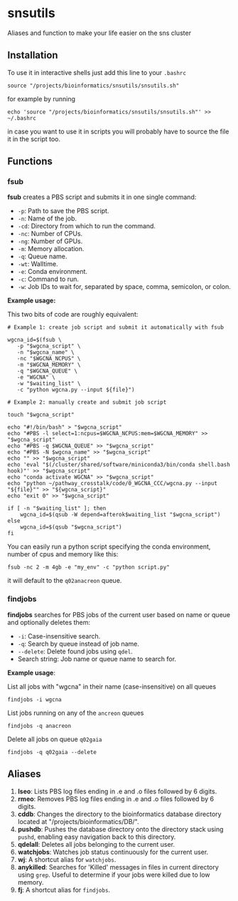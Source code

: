 # snsutils
Aliases and function to make your life easier on the sns cluster

## Installation
To use it in interactive shells just add this line to your `.bashrc`
```{bash}
source "/projects/bioinformatics/snsutils/snsutils.sh"
```
for example by running
```{bash}
echo 'source "/projects/bioinformatics/snsutils/snsutils.sh"' >> ~/.bashrc
```
in case you want to use it in scripts you will probably have to source the file it in the script too.

## Functions

### fsub
**fsub** creates a PBS script and submits it in one single command:
   - `-p`: Path to save the PBS script.
   - `-n`: Name of the job.
   - `-cd`: Directory from which to run the command.
   - `-nc`: Number of CPUs.
   - `-ng`: Number of GPUs.
   - `-m`: Memory allocation.
   - `-q`: Queue name.
   - `-wt`: Walltime.
   - `-e`: Conda environment.
   - `-c`: Command to run.
   - `-w`: Job IDs to wait for, separated by space, comma, semicolon, or colon.

**Example usage:**

This two bits of code are roughly equivalent:
```{bash}
# Example 1: create job script and submit it automatically with fsub

wgcna_id=$(fsub \
   -p "$wgcna_script" \
   -n "$wgcna_name" \
   -nc "$WGCNA_NCPUS" \
   -m "$WGCNA_MEMORY" \
   -q "$WGCNA_QUEUE" \
   -e "WGCNA" \
   -w "$waiting_list" \
   -c "python wgcna.py --input ${file}")

# Example 2: manually create and submit job script

touch "$wgcna_script"

echo "#!/bin/bash" > "$wgcna_script"
echo "#PBS -l select=1:ncpus=$WGCNA_NCPUS:mem=$WGCNA_MEMORY" >> "$wgcna_script"
echo "#PBS -q $WGCNA_QUEUE" >> "$wgcna_script"
echo "#PBS -N $wgcna_name" >> "$wgcna_script"
echo "" >> "$wgcna_script"
echo 'eval "$(/cluster/shared/software/miniconda3/bin/conda shell.bash hook)"' >> "$wgcna_script"
echo "conda activate WGCNA" >> "$wgcna_script"
echo "python ~/pathway_crosstalk/code/0_WGCNA_CCC/wgcna.py --input "${file}"" >> "${wgcna_script}"
echo "exit 0" >> "$wgcna_script"

if [ -n "$waiting_list" ]; then
    wgcna_id=$(qsub -W depend=afterok$waiting_list "$wgcna_script")
else
    wgcna_id=$(qsub "$wgcna_script")
fi
```
You can easily run a python script specifying the conda environment, number of cpus and memory like this:
```
fsub -nc 2 -m 4gb -e "my_env" -c "python script.py"
```
it will default to the `q02anacreon` queue.

### findjobs

**findjobs** searches for PBS jobs of the current user based on name or queue and optionally deletes them:
   - `-i`: Case-insensitive search.
   - `-q`: Search by queue instead of job name.
   - `--delete`: Delete found jobs using `qdel`.
   - Search string: Job name or queue name to search for.

**Example usage**:

List all jobs with "wgcna" in their name (case-insensitive) on all queues
```
findjobs -i wgcna
```
List jobs running on any of the `ancreon` queues
```
findjobs -q anacreon
```
Delete all jobs on queue `q02gaia`
```
findjobs -q q02gaia --delete
```

## Aliases

1. **lseo**: Lists PBS log files ending in .e and .o files followed by 6 digits.
2. **rmeo**: Removes PBS log files ending in .e and .o files followed by 6 digits.
3. **cddb**: Changes the directory to the bioinformatics database directory located at "/projects/bioinformatics/DB/".
4. **pushdb**: Pushes the database directory onto the directory stack using `pushd`, enabling easy navigation back to this directory.
5. **qdelall**: Deletes all jobs belonging to the current user.
7. **watchjobs**: Watches job status continuously for the current user.
8. **wj**: A shortcut alias for `watchjobs`.
9. **anykilled**: Searches for 'Killed' messages in files in current directory using `grep`. Useful to determine if your jobs were killed due to low memory.
10. **fj**: A shortcut alias for `findjobs`.
